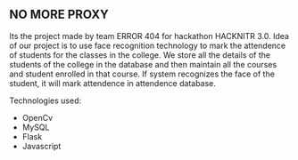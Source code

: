 ## NO MORE PROXY
Its the project made by team ERROR 404 for hackathon HACKNITR 3.0.
Idea of our project is to use face recognition technology to mark the attendence of students for the classes in the college. We store all the details of the students of the college in the database and then maintain all the courses and student enrolled in that course. If system recognizes the face of the student, it will mark attendence in attendence database.

Technologies used:

- OpenCv
- MySQL
- Flask
- Javascript

